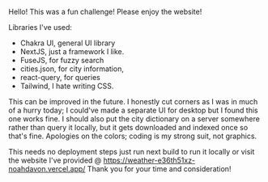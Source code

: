 Hello! This was a fun challenge! Please enjoy the website!

Libraries I've used: 
- Chakra UI, general UI library
- NextJS, just a framework I like.
- FuseJS, for fuzzy search
- cities.json, for city information,
- react-query, for queries
- Tailwind, I hate writing CSS.

This can be improved in the future. I honestly cut corners as I was in much of a hurry today; I could've made a separate UI for desktop but I found this one works fine. I should also put the city dictionary on a server somewhere rather than query it locally, but it gets downloaded and indexed once so that's fine. 
Apologies on the colors; coding is my strong suit, not graphics. 

This needs no deployment steps just run next build to run it locally or visit the website I've provided @ https://weather-e36th51xz-noahdavon.vercel.app/
Thank you for your time and consideration! 
